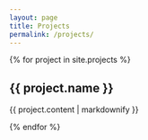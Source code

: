 ```yaml
---
layout: page
title: Projects
permalink: /projects/
---
```


{% for project in site.projects %}
  <h2>{{ project.name }}</h2>
  <p>{{ project.content | markdownify }}</p>
{% endfor %}